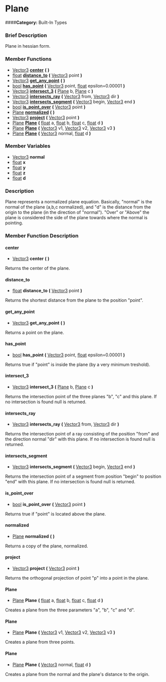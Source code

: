 #  Plane  
####**Category:** Built-In Types

###  Brief Description  
Plane in hessian form.

###  Member Functions 
  * [Vector3](class_vector3)  **[center](#center)**  **(** **)**
  * [float](class_float)  **[distance&#95;to](#distance_to)**  **(** [Vector3](class_vector3) point  **)**
  * [Vector3](class_vector3)  **[get&#95;any&#95;point](#get_any_point)**  **(** **)**
  * [bool](class_bool)  **[has&#95;point](#has_point)**  **(** [Vector3](class_vector3) point, [float](class_float) epsilon=0.00001  **)**
  * [Vector3](class_vector3)  **[intersect&#95;3](#intersect_3)**  **(** [Plane](class_plane) b, [Plane](class_plane) c  **)**
  * [Vector3](class_vector3)  **[intersects&#95;ray](#intersects_ray)**  **(** [Vector3](class_vector3) from, [Vector3](class_vector3) dir  **)**
  * [Vector3](class_vector3)  **[intersects&#95;segment](#intersects_segment)**  **(** [Vector3](class_vector3) begin, [Vector3](class_vector3) end  **)**
  * [bool](class_bool)  **[is&#95;point&#95;over](#is_point_over)**  **(** [Vector3](class_vector3) point  **)**
  * [Plane](class_plane)  **[normalized](#normalized)**  **(** **)**
  * [Vector3](class_vector3)  **[project](#project)**  **(** [Vector3](class_vector3) point  **)**
  * [Plane](class_plane)  **[Plane](#Plane)**  **(** [float](class_float) a, [float](class_float) b, [float](class_float) c, [float](class_float) d  **)**
  * [Plane](class_plane)  **[Plane](#Plane)**  **(** [Vector3](class_vector3) v1, [Vector3](class_vector3) v2, [Vector3](class_vector3) v3  **)**
  * [Plane](class_plane)  **[Plane](#Plane)**  **(** [Vector3](class_vector3) normal, [float](class_float) d  **)**

###  Member Variables  
  * [Vector3](class_vector3) **normal**
  * [float](class_float) **x**
  * [float](class_float) **y**
  * [float](class_float) **z**
  * [float](class_float) **d**

###  Description  
Plane represents a normalized plane equation. Basically, "normal" is the normal of the plane (a,b,c normalized), and "d" is the distance from the origin to the plane (in the direction of "normal"). "Over" or "Above" the plane is considered the side of the plane towards where the normal is pointing.

###  Member Function Description  

#### <a name="center">center</a>
  * [Vector3](class_vector3)  **center**  **(** **)**

Returns the center of the plane.

#### <a name="distance_to">distance_to</a>
  * [float](class_float)  **distance&#95;to**  **(** [Vector3](class_vector3) point  **)**

Returns the shortest distance from the plane to the position "point".

#### <a name="get_any_point">get_any_point</a>
  * [Vector3](class_vector3)  **get&#95;any&#95;point**  **(** **)**

Returns a point on the plane.

#### <a name="has_point">has_point</a>
  * [bool](class_bool)  **has&#95;point**  **(** [Vector3](class_vector3) point, [float](class_float) epsilon=0.00001  **)**

Returns true if "point" is inside the plane (by a very minimum treshold).

#### <a name="intersect_3">intersect_3</a>
  * [Vector3](class_vector3)  **intersect&#95;3**  **(** [Plane](class_plane) b, [Plane](class_plane) c  **)**

Returns the intersection point of the three planes "b", "c" and this plane. If no intersection is found null is returned.

#### <a name="intersects_ray">intersects_ray</a>
  * [Vector3](class_vector3)  **intersects&#95;ray**  **(** [Vector3](class_vector3) from, [Vector3](class_vector3) dir  **)**

Returns the intersection point of a ray consisting of the position "from" and the direction normal "dir" with this plane. If no intersection is found null is returned.

#### <a name="intersects_segment">intersects_segment</a>
  * [Vector3](class_vector3)  **intersects&#95;segment**  **(** [Vector3](class_vector3) begin, [Vector3](class_vector3) end  **)**

Returns the intersection point of a segment from position "begin" to position "end" with this plane. If no intersection is found null is returned.

#### <a name="is_point_over">is_point_over</a>
  * [bool](class_bool)  **is&#95;point&#95;over**  **(** [Vector3](class_vector3) point  **)**

Returns true if "point" is located above the plane.

#### <a name="normalized">normalized</a>
  * [Plane](class_plane)  **normalized**  **(** **)**

Returns a copy of the plane, normalized.

#### <a name="project">project</a>
  * [Vector3](class_vector3)  **project**  **(** [Vector3](class_vector3) point  **)**

Returns the orthogonal projection of point "p" into a point in the plane.

#### <a name="Plane">Plane</a>
  * [Plane](class_plane)  **Plane**  **(** [float](class_float) a, [float](class_float) b, [float](class_float) c, [float](class_float) d  **)**

Creates a plane from the three parameters "a", "b", "c" and "d".

#### <a name="Plane">Plane</a>
  * [Plane](class_plane)  **Plane**  **(** [Vector3](class_vector3) v1, [Vector3](class_vector3) v2, [Vector3](class_vector3) v3  **)**

Creates a plane from three points.

#### <a name="Plane">Plane</a>
  * [Plane](class_plane)  **Plane**  **(** [Vector3](class_vector3) normal, [float](class_float) d  **)**

Creates a plane from the normal and the plane's distance to the origin.
